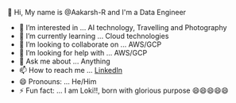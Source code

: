 👋 Hi, My name is @Aakarsh-R and I'm a Data Engineer 

- 👀 I’m interested in ... AI technology, Travelling and Photography
- 🌱 I’m currently learning ... Cloud technologies
- 💞️ I’m looking to collaborate on ... AWS/GCP
- 🤔 I’m looking for help with ... AWS/GCP
- 💬 Ask me about ... Anything
- 📫 How to reach me ... [LinkedIn](https://www.linkedin.com/in/aakarsh-r/)
- 😄 Pronouns: ... He/Him
- ⚡ Fun fact: ... I am Loki!!, born with glorious purpose 😄😄😄😄😄



